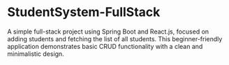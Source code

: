 # StudentSystem-FullStack
A simple full-stack project using Spring Boot and React.js, focused on adding students and fetching the list of all students. This beginner-friendly application demonstrates basic CRUD functionality with a clean and minimalistic design.
